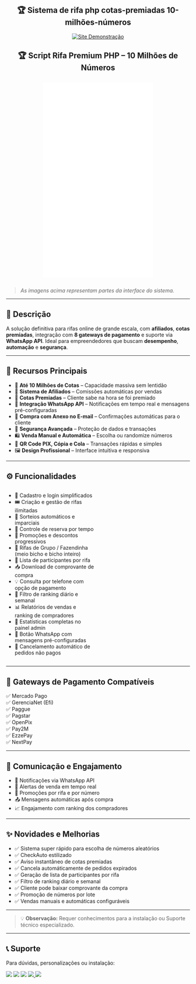 <div align="center">
  <h2>🏆 Sistema de rifa php cotas-premiadas 10-milhões-números</h2> 
<p>
  <a href="https://xsorte.alysson.shop/">
    <img src="https://img.shields.io/badge/Site%20Demonstração-Acessar-0d6efd?style=for-the-badge" alt="Site Demonstração">
  </a>
 
</p>
 
  <!--div style="display: inline-flex; gap: 20px;">
    <img src="img_1.png" alt="Imagem 1" width="300">
    <img src="img_2.png" alt="Imagem 2" width="300">
  </div-->
</div>
<div align="center">
<h2>🏆 Script Rifa Premium PHP – 10 Milhões de Números</h2>
</div>

<div align="center">
    <img src="img-README/1.gif" alt="Tela 5" width="300" style="margin: 10px;" /> 
  <!--img src="img-README/3.png" alt="Tela 1" width="200" style="margin: 10px;" />
  <img src="img-README/2.png" alt="Tela 2" width="200" style="margin: 10px;" />
  <img src="img-README/1.png" alt="Tela 3" width="200" style="margin: 10px;" />
  <img src="img-README/4.png" alt="Tela 4" width="200" style="margin: 10px;" /-->  
</div>

> _As imagens acima representam partes da interface do sistema._

---

## 🧩 Descrição

A solução definitiva para rifas online de grande escala, com **afiliados**, **cotas premiadas**, integração com **8 gateways de pagamento** e suporte via **WhatsApp API**. Ideal para empreendedores que buscam **desempenho**, **automação** e **segurança**.

---

## 🚀 Recursos Principais

- 🔢 **Até 10 Milhões de Cotas** – Capacidade massiva sem lentidão  
- 🧩 **Sistema de Afiliados** – Comissões automáticas por vendas  
- 🎁 **Cotas Premiadas** – Cliente sabe na hora se foi premiado  
- 💬 **Integração WhatsApp API** – Notificações em tempo real e mensagens pré-configuradas  
- 🧾 **Compra com Anexo no E-mail** – Confirmações automáticas para o cliente  
- 🔐 **Segurança Avançada** – Proteção de dados e transações  
- 🛍️ **Venda Manual e Automática** – Escolha ou randomize números  
- 📲 **QR Code PIX, Cópia e Cola** – Transações rápidas e simples  
- 🖼️ **Design Profissional** – Interface intuitiva e responsiva  

---

## ⚙️ Funcionalidades

<div style="display: flex; flex-wrap: wrap; justify-content: space-between;">

<div style="width: 48%;">

- 👥 Cadastro e login simplificados  
- 🎟️ Criação e gestão de rifas ilimitadas  
- 🔄 Sorteios automáticos e imparciais  
- 📅 Controle de reserva por tempo  
- 🧠 Promoções e descontos progressivos  
- 🐄 Rifas de Grupo / Fazendinha (meio bicho e bicho inteiro)  
- 📇 Lista de participantes por rifa  
- 📥 Download de comprovante de compra  
- 💡 Consulta por telefone com opção de pagamento  
- 🔎 Filtro de ranking diário e semanal  
- 📊 Relatórios de vendas e ranking de compradores  
- 🧮 Estatísticas completas no painel admin  
- 💬 Botão WhatsApp com mensagens pré-configuradas  
- 🚫 Cancelamento automático de pedidos não pagos  

</div>

</div>

---

## 💸 Gateways de Pagamento Compatíveis

✅ Mercado Pago  
✅ GerenciaNet (Efi)  
✅ Paggue  
✅ Pagstar  
✅ OpenPix  
✅ Pay2M  
✅ EzzePay  
✅ NextPay  

---

## 📢 Comunicação e Engajamento

- 📱 Notificações via WhatsApp API  
- 🔔 Alertas de venda em tempo real  
- 📣 Promoções por rifa e por número  
- 📤 Mensagens automáticas após compra  
- 📈 Engajamento com ranking dos compradores  

---

## ✨ Novidades e Melhorias

- ✅ Sistema super rápido para escolha de números aleatórios  
- ✅ CheckAuto estilizado  
- ✅ Aviso instantâneo de cotas premiadas  
- ✅ Cancela automáticamente de pedidos expirados  
- ✅ Geração de lista de participantes por rifa  
- ✅ Filtro de ranking diário e semanal  
- ✅ Cliente pode baixar comprovante da compra  
- ✅ Promoção de números por lote  
- ✅ Vendas manuais e automáticas configuráveis  

---

> 💡 **Observação:** Requer conhecimentos para a instalação ou Suporte técnico especializado.

---

## 📞 Suporte

Para dúvidas, personalizações ou instalação:  
<div> 
  <!--a href="#" target="_blank"><img src="https://img.shields.io/badge/YouTube-FF0000?style=for-the-badge&logo=youtube&logoColor=white" target="_blank"></a-->
<a href="https://www.instagram.com/alysson.s.almeida/" target="_blank"><img src="https://img.shields.io/badge/Instagram-E4405F?style=for-the-badge&logo=instagram&logoColor=white" target="_blank"></a>
<a href="https://www.facebook.com/alysson.almeida.asas.dev" target="_blank"><img src="https://img.shields.io/badge/Facebook-1877F2?style=for-the-badge&logo=facebook&logoColor=white" target="_blank"></a>
<a href = "mailto:alysson@asasdev.com.br	"><img src="https://img.shields.io/badge/-Mail-%23333?style=for-the-badge&logo=gmail&logoColor=white" target="_blank"></a>
<a href="https://wa.me/5511914336999" target="_blank">
<img src="https://img.shields.io/badge/WhatsApp-25D366?style=for-the-badge&logo=whatsapp&logoColor=white">
</a>
<a href="https://t.me/asas_dev" target="_blank">
<img src="https://img.shields.io/badge/Telegram-2CA5E0?style=for-the-badge&logo=telegram&logoColor=white">
</a>

</div>





